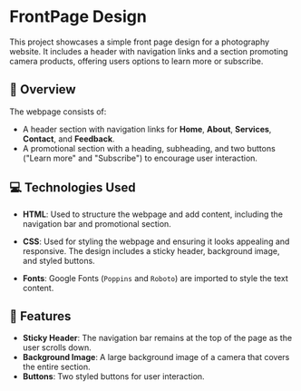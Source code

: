 # FrontPage Design

This project showcases a simple front page design for a photography website. It includes a header with navigation links and a section promoting camera products, offering users options to learn more or subscribe.

## 📜 Overview

The webpage consists of:

- A header section with navigation links for **Home**, **About**, **Services**, **Contact**, and **Feedback**.
- A promotional section with a heading, subheading, and two buttons ("Learn more" and "Subscribe") to encourage user interaction.

## 💻 Technologies Used

- **HTML**: Used to structure the webpage and add content, including the navigation bar and promotional section.
  
- **CSS**: Used for styling the webpage and ensuring it looks appealing and responsive. The design includes a sticky header, background image, and styled buttons.

- **Fonts**: Google Fonts (`Poppins` and `Roboto`) are imported to style the text content.

## 🎨 Features

- **Sticky Header**: The navigation bar remains at the top of the page as the user scrolls down.
- **Background Image**: A large background image of a camera that covers the entire section.
- **Buttons**: Two styled buttons for user interaction.
